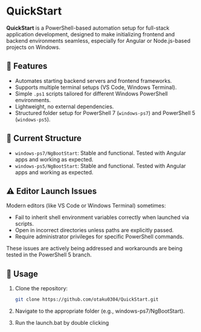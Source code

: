 # QuickStart

**QuickStart** is a PowerShell-based automation setup for full-stack application development, designed to make initializing frontend and backend environments seamless, especially for Angular or Node.js-based projects on Windows.

## 🚀 Features

- Automates starting backend servers and frontend frameworks.
- Supports multiple terminal setups (VS Code, Windows Terminal).
- Simple `.ps1` scripts tailored for different Windows PowerShell environments.
- Lightweight, no external dependencies.
- Structured folder setup for PowerShell 7 (`windows-ps7`) and PowerShell 5 (`windows-ps5`).

## 📁 Current Structure

- `windows-ps7/NgBootStart`: Stable and functional. Tested with Angular apps and working as expected.
- `windows-ps5/NgBootStart`: Stable and functional. Tested with Angular apps and working as expected.

## ⚠️ Editor Launch Issues

Modern editors (like VS Code or Windows Terminal) sometimes:
- Fail to inherit shell environment variables correctly when launched via scripts.
- Open in incorrect directories unless paths are explicitly passed.
- Require administrator privileges for specific PowerShell commands.

These issues are actively being addressed and workarounds are being tested in the PowerShell 5 branch.

## 📌 Usage

1. Clone the repository:
   ```bash
   git clone https://github.com/otaku0304/QuickStart.git
2. Navigate to the appropriate folder (e.g., windows-ps7/NgBootStart).

3. Run the launch.bat by double clicking 
